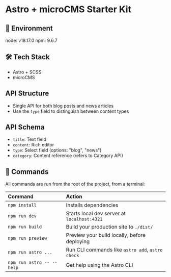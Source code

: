# Astro + microCMS Starter Kit

## 🌱 Environment

node: v18.17.0
npm: 9.6.7

## 🛠️ Tech Stack

- Astro + SCSS
- microCMS

## API Structure

- Single API for both blog posts and news articles
- Use the `type` field to distinguish between content types

## API Schema

- `title`: Text field
- `content`: Rich editor
- `type`: Select field (options: "blog", "news")
- `category`: Content reference (refers to Category API)

## 🧞 Commands

All commands are run from the root of the project, from a terminal:

| Command                   | Action                                           |
| :------------------------ | :----------------------------------------------- |
| `npm install`             | Installs dependencies                            |
| `npm run dev`             | Starts local dev server at `localhost:4321`      |
| `npm run build`           | Build your production site to `./dist/`          |
| `npm run preview`         | Preview your build locally, before deploying     |
| `npm run astro ...`       | Run CLI commands like `astro add`, `astro check` |
| `npm run astro -- --help` | Get help using the Astro CLI                     |
